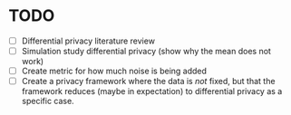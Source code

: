 
# TODO
* [ ] Differential privacy literature review
* [ ] Simulation study differential privacy (show why the mean does not work)
* [ ] Create metric for how much noise is being added
* [ ] Create a privacy framework where the data is *not* fixed, but that the 
framework reduces (maybe in expectation) to differential privacy as a specific 
case.
